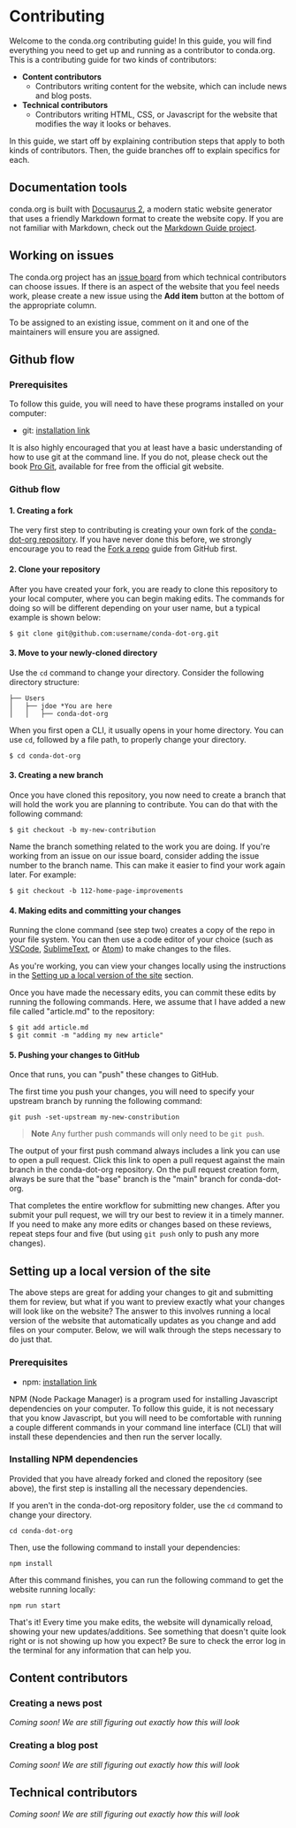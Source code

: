 [github-forking-how-to]: https://docs.github.com/en/get-started/quickstart/fork-a-repo
[installing-git]: https://git-scm.com/book/en/v2/Getting-Started-Installing-Git
[installing-npm]: https://nodejs.org/en/download/
[pro-git]: https://git-scm.com/book/en/v2
[conda-dot-org-repo]: https://github.com/conda-incubator/conda-dot-org
[vscode-download]: https://code.visualstudio.com/?wt.mc_id=vscom_downloads
[sublimetext-download]: https://www.sublimetext.com/3
[atom-download]: https://atom.io/
[docusaurus]: https://docusaurus.io/
[markdown-guide]: https://www.markdownguide.org/
[issue-board]: https://github.com/orgs/conda-incubator/projects/3

# Contributing

Welcome to the conda.org contributing guide! In this guide, you will find everything you need
to get up and running as a contributor to conda.org. This is a contributing guide
for two kinds of contributors:

- **Content contributors**
    - Contributors writing content for the website, which can include news and blog posts.
- **Technical contributors**
    - Contributors writing HTML, CSS, or Javascript for the website that modifies the way 
      it looks or behaves.

In this guide, we start off by explaining contribution steps that apply
to both kinds of contributors. Then, the guide branches off to explain specifics for each.

## Documentation tools

conda.org is built with [Docusaurus 2][docusaurus], a modern static website generator that 
uses a friendly Markdown format to create the website copy. If you are not familiar with 
Markdown, check out the [Markdown Guide project][markdown-guide].

## Working on issues

The conda.org project has an [issue board][issue-board] from which technical contributors can choose issues. If there is an aspect of the website that you feel needs work, please create a new issue using the **Add item** button at the bottom of the appropriate column.

To be assigned to an existing issue, comment on it and one of the maintainers will ensure you are assigned.

## Github flow

### Prerequisites

To follow this guide, you will need to have these programs installed on your computer:

- git: [installation link][installing-git]

It is also highly encouraged that you at least have a basic understanding of how to use
git at the command line. If you do not, please check out the book [Pro Git][pro-git],
available for free from the official git website.

### Github flow

#### 1. Creating a fork

The very first step to contributing is creating your own fork of the 
[conda-dot-org repository][conda-dot-org-repo]. If you have never done this before, 
we strongly encourage you to read the 
[Fork a repo][github-forking-how-to] guide from GitHub first.

#### 2. Clone your repository

After you have created your fork, you are ready to clone this repository to your 
local computer, where you can begin making edits. The commands for doing so will 
be different depending on your user name, but a typical example is shown below:

```
$ git clone git@github.com:username/conda-dot-org.git
```

#### 3. Move to your newly-cloned directory

Use the `cd` command to change your directory. Consider the following directory structure:

```
├── Users
│   ├── jdoe *You are here
│   │   ├── conda-dot-org
```

When you first open a CLI, it usually opens in your home directory. You
can use `cd`, followed by a file path, to properly change your directory.

```
$ cd conda-dot-org
```

#### 3. Creating a new branch

Once you have cloned this repository, you now need to create a branch that will hold the
work you are planning to contribute. You can do that with the following command:

```
$ git checkout -b my-new-contribution
```

Name the branch something related to the work you are doing. If you're working from
an issue on our issue board, consider adding the issue number to the branch name.
This can make it easier to find your work again later. For example:

```
$ git checkout -b 112-home-page-improvements
```

#### 4. Making edits and committing your changes

Running the clone command (see step two) creates a copy of the repo in your file system. 
You can then use a code editor of your choice (such as [VSCode][vscode-download], 
[SublimeText][sublimetext-download], or [Atom][atom-download]) to make changes to the files.

As you're working, you can view your changes locally using the instructions in the [Setting up a local version of the site](#setting-up-a-local-version-of-the-site) section.

Once you have made the necessary edits, you can commit these edits by running the 
following commands. Here, we assume that I have added a new file called "article.md" 
to the repository:

```
$ git add article.md 
$ git commit -m "adding my new article"
```

#### 5. Pushing your changes to GitHub

Once that runs, you can "push" these changes to GitHub.

The first time you push your changes, you will need to specify your upstream branch 
by running the following command:

```
git push -set-upstream my-new-constribution
```
> **Note**
> Any further push commands will only need to be `git push`.

The output of your first push command always includes a link you can use to open a 
pull request. Click this link to open a pull request against the main 
branch in the conda-dot-org repository. On the pull request creation form, always
be sure that the "base" branch is the "main" branch for conda-dot-org.

That completes the entire workflow for submitting new changes. After you submit your pull
request, we will try our best to review it in a timely manner. If you need to make any more
edits or changes based on these reviews, repeat steps four and five (but using ```git push```
only to push any more changes).

## Setting up a local version of the site

The above steps are great for adding your changes to git and submitting them for review,
but what if you want to preview exactly what your changes will look like on the website?
The answer to this involves running a local version of the website that automatically 
updates as you change and add files on your computer. Below, we will walk through the
steps necessary to do just that.

### Prerequisites

- npm: [installation link][installing-npm]

NPM (Node Package Manager) is a program used for installing Javascript dependencies on your
computer. To follow this guide, it is not necessary that you know Javascript, but you will 
need to be comfortable with running a couple different commands in your command line 
interface (CLI) that will install these dependencies and then run the server locally.

### Installing NPM dependencies

Provided that you have already forked and cloned the repository (see above), the first step 
is installing all the necessary dependencies.

If you aren't in the conda-dot-org repository folder, use the `cd` command to change your directory.

```
cd conda-dot-org
```

Then, use the following command to install your dependencies:

```
npm install 
```

After this command finishes, you can run the following command to get the website running
locally:

```
npm run start
```

That's it! Every time you make edits, the website will dynamically reload, showing your
new updates/additions. See something that doesn't quite look right or is not showing
up how you expect? Be sure to check the error log in the terminal for any information 
that can help you.

## Content contributors

### Creating a news post

*Coming soon! We are still figuring out exactly how this will look*


### Creating a blog post

*Coming soon! We are still figuring out exactly how this will look*


## Technical contributors

*Coming soon! We are still figuring out exactly how this will look*